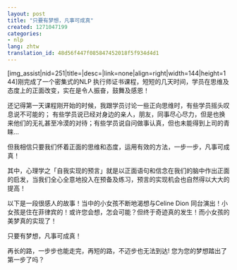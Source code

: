 ```yaml
---
layout: post
title: "只要有梦想，凡事可成真"
created: 1271047199
categories:
- nlp
lang: zhtw
translation_id: 48d56f447f085847452018f5f934d4d1
---
```

<!--break-->
<p>[img_assist|nid=251|title=|desc=|link=none|align=right|width=144|height=144]刚完成了一个密集式的NLP 执行师证书课程，短短的几天时间，学员在思维及态度上的正面改变，实在是令人振奋，鼓舞及感恩！ </p>

<p>还记得第一天课程刚开始的时候，我跟学员讨论一些正向思维时，有些学员摇头叹息说不可能的； 有些学员说已经对身边的亲人，朋友，同事尽心尽力，但是也换来他们的无礼甚至冷漠的对待；有些学员说自问做事认真，但也未能得到上司的青睐…</p>

<p>但我相信只要我们怀着正面的思维和态度，运用有效的方法，一步一步，凡事可成真！ </p>

<p>其中，心理学之「自我实现的预言」就是以正面语句和信念在我们的脑中作出正面的启发，当我们全心全意地投入在预备及练习，预言的实现机会也自然得以大大的提高！ </p>

<p>以下是一段很感人的故事！当中的小女孩不断地渴想与Celine Dion 同台演出！小女孩是住在菲律宾的！或许您会想，怎会可能？但终于奇迹真的发生！而小女孩的美梦真的实现了！ </p>

<p>只要有梦想，凡事可成真！ </p>

<p>再长的路，一步步也能走完，再短的路，不迈步也无法到达! 您为您的梦想踏出了第一步了吗？ </p>

<object width="480" height="385"><param name="movie" value="http://www.youtube.com/v/U5rM2RN05Qg&hl=en_US&fs=1&"></param><param name= "allowFullScreen" value="true"></param><param name="allowscriptaccess" value="always"></param><embed src="http://www.youtube.com/v/U5rM2RN05Qg&hl=en_US&fs =1&" type="application/x-shockwave-flash" allowscriptaccess="always" allowfullscreen="true" width="480" height="385"></embed></object>
